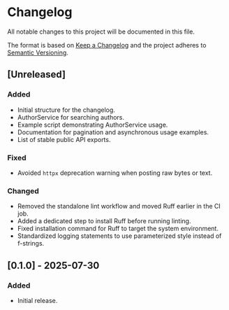# Changelog

All notable changes to this project will be documented in this file.

The format is based on [Keep a Changelog](https://keepachangelog.com/en/1.0.0/) and the project adheres to [Semantic Versioning](https://semver.org/).

## [Unreleased]
### Added
- Initial structure for the changelog.
- AuthorService for searching authors.
- Example script demonstrating AuthorService usage.
- Documentation for pagination and asynchronous usage examples.
- List of stable public API exports.
### Fixed
- Avoided ``httpx`` deprecation warning when posting raw bytes or text.

### Changed
- Removed the standalone lint workflow and moved Ruff earlier in the CI job.
- Added a dedicated step to install Ruff before running linting.
- Fixed installation command for Ruff to target the system environment.
- Standardized logging statements to use parameterized style instead of f-strings.

## [0.1.0] - 2025-07-30
### Added
- Initial release.

